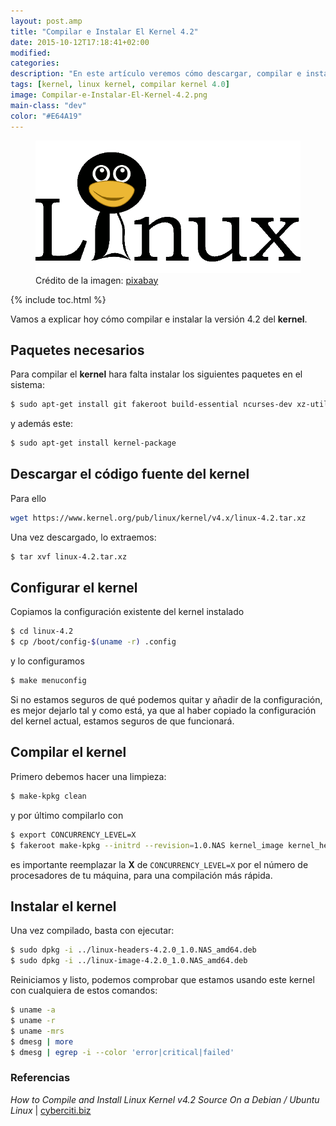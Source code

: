 ```yaml
---
layout: post.amp
title: "Compilar e Instalar El Kernel 4.2"
date: 2015-10-12T17:18:41+02:00
modified:
categories:
description: "En este artículo veremos cómo descargar, compilar e instalar el kernel 4.2 de linux"
tags: [kernel, linux kernel, compilar kernel 4.0]
image: Compilar-e-Instalar-El-Kernel-4.2.png
main-class: "dev"
color: "#E64A19"
---
```


<figure>
  <a href="/assets/img/Compilar-e-Instalar-El-Kernel-4.2.png"><img src="/assets/img/Compilar-e-Instalar-El-Kernel-4.2.png" title="{{ page.title }}" alt="{{ page.title }}" /></a>
  <span class="image-credit">Crédito de la imagen: <a href="https://pixabay.com/en/linux-logo-penguin-tux-text-151619/" target="_blank" title="">pixabay</a></span><br/>
</figure>

{% include toc.html %}

Vamos a explicar hoy cómo compilar e instalar la versión 4.2 del __kernel__.

## Paquetes necesarios

Para compilar el __kernel__ hara falta instalar los siguientes paquetes en el sistema:

```bash
$ sudo apt-get install git fakeroot build-essential ncurses-dev xz-utils

```

<!--ad-->

y además este:

```bash
$ sudo apt-get install kernel-package

```

## Descargar el código fuente del kernel

Para ello

```bash
wget https://www.kernel.org/pub/linux/kernel/v4.x/linux-4.2.tar.xz

```

Una vez descargado, lo extraemos:

```bash
$ tar xvf linux-4.2.tar.xz

```

## Configurar el kernel

Copiamos la configuración existente del kernel instalado

```bash
$ cd linux-4.2
$ cp /boot/config-$(uname -r) .config

```

y lo configuramos

```bash
$ make menuconfig

```

Si no estamos seguros de qué podemos quitar y añadir de la configuración, es mejor dejarlo tal y como está, ya que al haber copiado la configuración del kernel actual, estamos seguros de que funcionará.

## Compilar el kernel

Primero debemos hacer una limpieza:

```bash
$ make-kpkg clean

```

y por último compilarlo con

```bash
$ export CONCURRENCY_LEVEL=X
$ fakeroot make-kpkg --initrd --revision=1.0.NAS kernel_image kernel_headers

```

es importante reemplazar la __X__ de `CONCURRENCY_LEVEL=X` por el número de procesadores de tu máquina, para una compilación más rápida.

## Instalar el kernel

Una vez compilado, basta con ejecutar:

```bash
$ sudo dpkg -i ../linux-headers-4.2.0_1.0.NAS_amd64.deb
$ sudo dpkg -i ../linux-image-4.2.0_1.0.NAS_amd64.deb

```

Reiniciamos y listo, podemos comprobar que estamos usando este kernel con cualquiera de estos comandos:

```bash
$ uname -a
$ uname -r
$ uname -mrs
$ dmesg | more
$ dmesg | egrep -i --color 'error|critical|failed'

```

### Referencias

_How to Compile and Install Linux Kernel v4.2 Source On a Debian / Ubuntu Linux_ | [cyberciti.biz](http://www.cyberciti.biz/faq/debian-ubuntu-building-installing-a-custom-linux-kernel/ "How to Compile and Install Linux Kernel v4.2 Source On a Debian / Ubuntu Linux")

